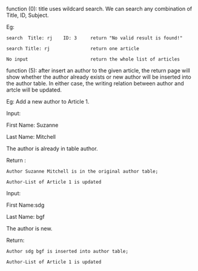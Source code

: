 function (0):  title uses wildcard search.  We can search any combination of Title, ID, Subject.

Eg: 

	search  Title: rj    ID: 3     return "No valid result is found!"

	search Title: rj               return one article

	No input                       return the whole list of articles



function (5): after insert an author to the given article, 
the return page will show whether the author already exists or new author will be inserted into the author table.
In either case, the writing relation between author and artcle will be updated.

Eg:  Add a new author to Article 1.

Input:

First Name: Suzanne

Last Name: Mitchell

The author is already in table author.

Return : 

	Author Suzanne Mitchell is in the original author table; 

	Author-List of Article 1 is updated


Input:

First Name:sdg

Last Name: bgf

The author is new.

Return: 

	Author sdg bgf is inserted into author table; 

	Author-List of Article 1 is updated